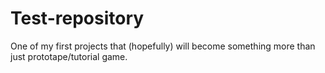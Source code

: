 # Test-repository
One of my first projects that (hopefully) will become something more than just prototape/tutorial game.
